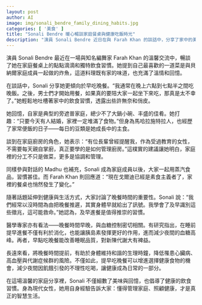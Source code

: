 ```yaml
---
layout: post
author: AI
image: img/sonali_bendre_family_dining_habits.jpg
categories: [ '美食' ]
title: "Sonali Bendre 暖心暢談家庭餐桌與健康吃飯時光"
description: "演員 Sonali Bendre 近日在與 Farah Khan 的談話中，分享了家中的美食記憶與早吃晚餐的健康生活哲學。家裡的大鍋小碗、旁遮普菜餚、蒸汽食品及新近的素食轉變，點滴展現家庭成員間的協調與溫馨。Sonali 以親身經歷倡導早吃晚餐的重要，搭配專家觀點，呈現兼顧美味、回憶和身心健康的現代智慧生活。"
---
```

演員 Sonali Bendre 最近在一場與知名編舞家 Farah Khan 的溫馨交流中，暢談了她在家庭餐桌上的點點滴滴和獨特飲食習慣。她提到自己最喜歡的一道菜是與貝納爾家庭成員一起做的炸魚，這道料理既有家的味道，也充滿了溫情和回憶。

在談話中，Sonali 分享她更傾向於早吃晚餐。“我通常在晚上六點到七點半之間吃晚飯。之後，男士們才開始用餐，如果真的要陪大家一起坐下來吃，那真是太不幸了。”她輕鬆地吐槽著家中的飲食習慣，透露出些許無奈和俏皮。

她回憶，自家是典型的旁遮普家庭，總少不了大鍋小碗、丰盛的佳肴。她打趣：“只要今天有人結婚，家裡一定堆滿了食物。”但身為馬哈拉施特拉人，也經歷了家常便飯的日子——每日的豆類是她成長中的主食。

談到在家庭廚房的角色，她表示：“有位長輩曾經提醒我，作為受過教育的女性，不需要每天親自掌廚，真正要學的是如何管理廚房。”這樸實的建議讓她明白，家庭裡的分工不只是做菜，更多是協調和管理。

同樣參與對話的 Madhu 也補充，Sonali 成為家庭成員以後，大家一起用蒸汽食品，習慣甚佳。而 Farah Khan 則回應道：“現在戈爾迪已經是素食主義者了，家裡的餐桌也悄然發生了變化。”

隨著話題延伸到健康與生活方式，大家討論了晚餐時間的重要性。Sonali 說：“我們經常以沒時間為由把晚餐推遲，其實身體早就給出了訊號。我學會了及早識別這些徵兆，這可能救命。”她認為，及早進餐是值得推崇的習慣。

醫學專家亦有看法——晚餐時間早晚，與血糖控制密切相關。有研究指出，在睡前提早進餐不僅有利於消化，也能讓胰島素發揮更好的作用，進而減少夜間的血糖高峰。再者，早點吃晚餐能改善睡眠品質，對新陳代謝大有裨益。

長遠來看，將晚餐時間提前，有助於身體維持和諧的生理時鐘，降低罹患心臟病、高血壓與代謝症候群的風險。不僅如此，提早吃晚餐可以增進選擇健康食物的機會，減少夜間因飢餓引發的不理性吃喝，讓健康成為日常的一部分。

在這場溫馨的家庭分享裡，Sonali 不僅細數了美味與回憶，也倡導了健康的飲食習慣。身為現代女性，她用自身經驗告訴大家：懂得管理家庭、照顧健康，才是真正的智慧生活。